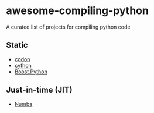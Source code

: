 # awesome-compiling-python
A curated list of projects for compiling python code

## Static
* [codon](https://github.com/exaloop/codon?utm_source=thenewstack&utm_medium=website&utm_content=inline-mention&utm_campaign=platform)
* [cython](https://github.com/cython/cython)
* [Boost.Python](https://github.com/boostorg/python)

## Just-in-time (JIT)
* [Numba](https://github.com/numba/numba)
